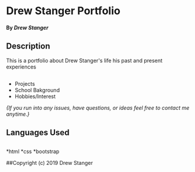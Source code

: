 # Drew Stanger Portfolio


#### By _**Drew Stanger**_

## Description

This is a portfolio about Drew Stanger's life his past and present experiences
##

* Projects
* School Bakground
* Hobbies/Interest


_{If you run into any issues, have questions, or ideas feel free to contact me anytime.}_

## Languages Used
##
*html
*css
*bootstrap

##Copyright (c) 2019 Drew Stanger

